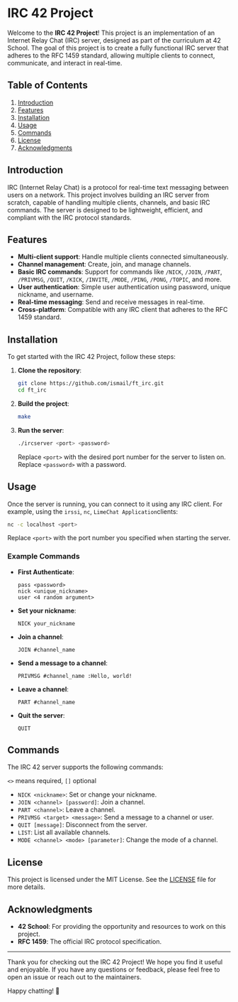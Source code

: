 # IRC 42 Project

Welcome to the **IRC 42 Project**! This project is an implementation of an Internet Relay Chat (IRC) server, designed as part of the curriculum at 42 School. The goal of this project is to create a fully functional IRC server that adheres to the RFC 1459 standard, allowing multiple clients to connect, communicate, and interact in real-time.

## Table of Contents

1. [Introduction](#introduction)
2. [Features](#features)
3. [Installation](#installation)
4. [Usage](#usage)
5. [Commands](#commands)
6. [License](#license)
7. [Acknowledgments](#acknowledgments)

## Introduction

IRC (Internet Relay Chat) is a protocol for real-time text messaging between users on a network. This project involves building an IRC server from scratch, capable of handling multiple clients, channels, and basic IRC commands. The server is designed to be lightweight, efficient, and compliant with the IRC protocol standards.

## Features

- **Multi-client support**: Handle multiple clients connected simultaneously.
- **Channel management**: Create, join, and manage channels.
- **Basic IRC commands**: Support for commands like `/NICK`, `/JOIN`, `/PART`, `/PRIVMSG`, `/QUIT`, `/KICK`, `/INVITE`, `/MODE`, `/PING`, `/PONG`, `/TOPIC`, and more.
- **User authentication**: Simple user authentication using password, unique nickname, and username.
- **Real-time messaging**: Send and receive messages in real-time.
- **Cross-platform**: Compatible with any IRC client that adheres to the RFC 1459 standard.

## Installation

To get started with the IRC 42 Project, follow these steps:

1. **Clone the repository**:
   ```bash
   git clone https://github.com/ismail/ft_irc.git
   cd ft_irc
   ```

2. **Build the project**:
   ```bash
   make
   ```

3. **Run the server**:
   ```bash
   ./ircserver <port> <password>
   ```
   Replace `<port>` with the desired port number for the server to listen on.
   Replace `<password>` with a password.

## Usage

Once the server is running, you can connect to it using any IRC client. For example, using the `irssi`, `nc`, `LimeChat Application`clients:

```bash
nc -c localhost <port>
```

Replace `<port>` with the port number you specified when starting the server.

### Example Commands

- **First Authenticate**:
  ```
  pass <password>
  nick <unique_nickname>
  user <4 random argument>
  ```

- **Set your nickname**:
  ```
  NICK your_nickname
  ```

- **Join a channel**:
  ```
  JOIN #channel_name
  ```

- **Send a message to a channel**:
  ```
  PRIVMSG #channel_name :Hello, world!
  ```

- **Leave a channel**:
  ```
  PART #channel_name
  ```

- **Quit the server**:
  ```
  QUIT
  ```

## Commands

The IRC 42 server supports the following commands:

`<>` means required, `[]` optional

- `NICK <nickname>`: Set or change your nickname.
- `JOIN <channel> [password]`: Join a channel.
- `PART <channel>`: Leave a channel.
- `PRIVMSG <target> <message>`: Send a message to a channel or user.
- `QUIT [message]`: Disconnect from the server.
- `LIST`: List all available channels.
- `MODE <channel> <mode> [parameter]`: Change the mode of a channel.

## License

This project is licensed under the MIT License. See the [LICENSE](LICENSE) file for more details.

## Acknowledgments

- **42 School**: For providing the opportunity and resources to work on this project.
- **RFC 1459**: The official IRC protocol specification.

---

Thank you for checking out the IRC 42 Project! We hope you find it useful and enjoyable. If you have any questions or feedback, please feel free to open an issue or reach out to the maintainers.

Happy chatting! 🚀
